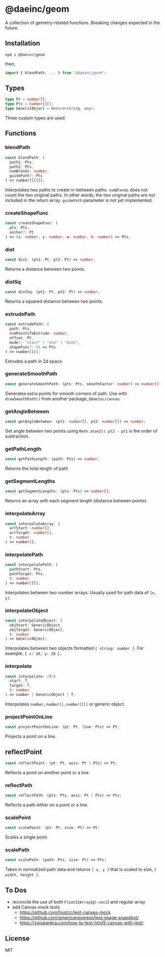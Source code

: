 # @daeinc/geom

A collection of gemetry-related functions. Breaking changes expected in the future.

## Installation

```
npm i @daeinc/geom
```

then,

```js
import { blendPath, ... } from "@daeinc/geom";
```

## Types

```ts
type Pt = number[];
type Pts = number[][];
type GenericObject = Record<string, any>;
```

Three custom types are used.

## Functions

### blendPath

```ts
const blendPath: (
  path1: Pts,
  path2: Pts,
  numBlends: number,
  guidePath?: Pts
) => number[][][];
```

Interpolates two paths to create in-between paths. `numBlends` does not count the two original paths. In other words, the two original paths are not included in the return array. `guidePath` parameter is not yet implemented.

### createShapeFunc

```ts
const createShapeFunc: (
  pts: Pts,
  anchor?: Pt
) => (x: number, y: number, w: number, h: number) => Pts;
```

### dist

```ts
const dist: (pt1: Pt, pt2: Pt) => number;
```

Returns a distance between two points.

### distSq

```ts
const distSq: (pt1: Pt, pt2: Pt) => number;
```

Returns a squared distance between two points.

### extrudePath

```ts
const extrudePath: (
  path: Pts,
  numPointsToExtrude: number,
  offset: Pt,
  mode?: "start" | "end" | "both",
  shapeFunc?: () => Pts
) => number[][];
```

Extrudes a path in 2d space.

### generateSmoothPath

```ts
const generateSmoothPath: (pts: Pts, smoothFactor: number) => number[][];
```

Generates extra points for smooth corners of path. Use with `drawSmoothPath()` from another package, `@daeinc/canvas`

### getAngleBetween

```ts
const getAngleBetween: (pt1: number[], pt2: number[]) => number;
```

Get angle between two points using `Math.atan2()`. `pt2 - pt1` is the order of subtraction.

### getPathLength

```ts
const getPathLength: (path: Pts) => number;
```

Returns the total length of path

### getSegmentLengths

```ts
const getSegmentLengths: (pts: Pts) => number[];
```

Returns an array with each segment length (distance between points).

### interpolateArray

```ts
const interpolateArray: (
  arrStart: number[],
  arrTarget: number[],
  t: number
) => number[];
```

### interpolatePath

```ts
const interpolatePath: (
  pathStart: Pts,
  pathTarget: Pts,
  t: number
) => number[][];
```

Interpolates between two number arrays. Usually used for path data of `[x, y]`.

### interpolateObject

```ts
const interpolateObject: (
  objStart: GenericObject,
  objTarget: GenericObject,
  t: number
) => GenericObject;
```

Interpolates between two objects formatted `{ string: number }`. For example, `{ x: 10, y: 20 }`.

### interpolate

```ts
const interpolate: <T>(
  start: T,
  target: T,
  t: number
) => number | GenericObject | T;
```

Interpolates `number`, `number[]`, `number[][]` or generic object.

### projectPointOnLine

```ts
const projectPointOnLine: (pt: Pt, line: Pts) => Pt;
```

Projects a point on a line.

## reflectPoint

```ts
const reflectPoint: (pt: Pt, axis: Pt | Pts) => Pt;
```

Reflects a point on another point or a line.

### reflectPath

```ts
const reflectPath: (pts: Pts, axis: Pt | Pts) => Pts;
```

Reflects a path either on a point or a line.

### scalePoint

```ts
const scalePoint: (pt: Pt, size: Pt) => Pt;
```

Scales a single point.

### scalePath

```ts
const scalePath: (path: Pts, size: Pt) => Pts;
```

Takes in normalized path data and returns `[ x, y ]` that is scaled to size, `[ width, height ]`.

## To Dos

- reconcile the use of both `Float32Array`(`gl-vec2`) and regular array
- add Canvas mock tests
  - https://github.com/hustcc/jest-canvas-mock
  - https://github.com/americanexpress/jest-image-snapshot/
  - https://yonatankra.com/how-to-test-html5-canvas-with-jest/

## License

MIT
